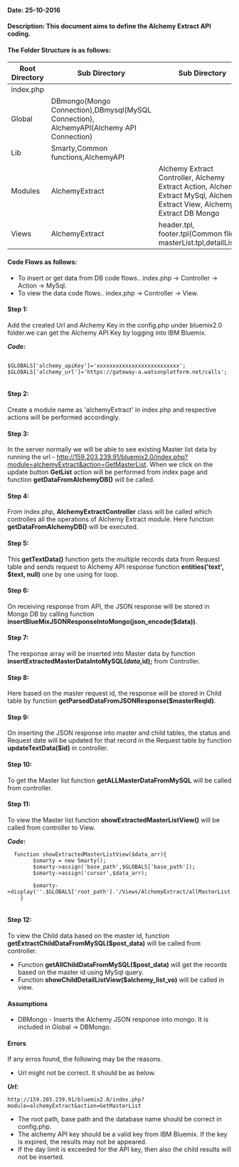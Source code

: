#### Date: 25-10-2016
#### Description: This document aims to define the Alchemy Extract API coding.


#### The Folder Structure is as follows:
   
   
   Root Directory | Sub Directory | Sub Directory 
------------ | ------------- | -------------
index.php | | |
Global | DBmongo(Mongo Connection),DBmysql(MySQL Connection), AlchemyAPI(Alchemy API Connection)  | 
Lib | Smarty,Common functions,AlchemyAPI | |
Modules | AlchemyExtract | Alchemy Extract Controller, Alchemy Extract Action, Alchemy Extract MySql, Alchemy Extract View, Alchemy Extract DB Mongo|
Views | AlchemyExtract | header.tpl, footer.tpl(Common files), masterList.tpl,detailList.tpl|

#### Code Flows as follows:
   * To insert or get data from DB code flows.. index.php -> Controller -> Action -> MySql.
   * To view the data code flows.. index.php -> Controller -> View.
   
 
#### Step 1:
  Add the created Url and Alchemy Key in the config.php under bluemix2.0 folder.we can get the Alchemy API Key by logging into IBM Bluemix. 
	
**_Code:_**
	
```
	
$GLOBALS['alchemy_apiKey']='xxxxxxxxxxxxxxxxxxxxxxxxxx';
$GLOBALS['alchemy_url']='https://gateway-a.watsonplatform.net/calls';
	
```
	
  
#### Step 2:
  Create a module name as 'alchemyExtract' in index.php and respective actions will be performed accordingly.
  
#### Step 3:
   In the server normally we will be able to see existing Master list data by running the url -  http://159.203.239.91/bluemix2.0/index.php?module=alchemyExtract&action=GetMasterList. When we click on the update button **GetList** action will be performed from index page and function **getDataFromAlchemyDB()** will be called.
   
#### Step 4:
   From index.php, **AlchemyExtractController** class will be called which controlles all the operations of Alchemy Extract module. Here function **getDataFromAlchemyDB()** will be executed.
   
#### Step 5:
   This **getTextData()** function gets the multiple records data from Request table and sends request to Alchemy API response function **entities('text', $text, null)** one by one using for loop.
   
#### Step 6:
   On receiving response from API, the JSON response will be stored in Mongo DB by calling function  **insertBlueMixJSONResponseIntoMongo(json_encode($data))**.

#### Step 7:
   The response array will be inserted into Master data by function **insertExtractedMasterDataIntoMySQL($data,$id);** from Controller.
   

#### Step 8:
   Here based on the master request id, the response will be stored in Child table by function **getParsedDataFromJSONResponse($masterReqId)**.

#### Step 9:
   On inserting the JSON response into master and child tables, the status and Request date will be updated for that record in the Request table by function **updateTextData($id)** in controller.


#### Step 10:
   To get the Master list function **getALLMasterDataFromMySQL** will be called from controller.
   
#### Step 11:
   To view the Master list function **showExtractedMasterListView()** will be called from controller to View.
   
**_Code:_**

```
  function showExtractedMasterListView($data_arr){
        $smarty = new Smarty();
        $smarty->assign('base_path',$GLOBALS['base_path']);
		$smarty->assign('cursor',$data_arr);
		
	    $smarty->display(''.$GLOBALS['root_path'].'/Views/AlchemyExtract/allMasterList.tpl');
    }
    
``` 

#### Step 12:
   To view the Child data based on the master id, function **getExtractChildDataFromMySQL($post_data)** will be called from controller.
   
   - Function **getAllChildDataFromMySQL($post_data)** will get the records based on the master id using MySql query. 
   - Function **showChildDetailListView($alchemy_list_vo)** will be called in view. 
   
#### Assumptions

- DBMongo - Inserts the Alchemy JSON response into mongo. It is included in Global -> DBMongo.

#### Errors

If any erros found, the following may be the reasons.

- Url might not be correct. It should be as below.

**_Url:_**

```
http://159.203.239.91/bluemix2.0/index.php?module=alchemyExtract&action=GetMasterList

```
- The root path, base path and the database name should be correct in config.php.
- The alchemy API key should be a valid key from IBM Bluemix. If the key is expired, the results may not be appeared.
- If the day limit is exceeded for the API key, then also the child results will not be inserted. 







   
